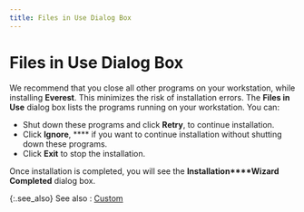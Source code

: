 ```yaml
---
title: Files in Use Dialog Box
---
```


# Files in Use Dialog Box


We recommend that you close all other programs on your workstation,  while installing **Everest**. This  minimizes the risk of installation errors. The **Files 
 in Use** dialog box lists the programs running on your workstation.  You can:

- Shut down these  programs and click **Retry**, to continue  installation.
- Click **Ignore**, **** if you want to continue installation without shutting down these  programs.
- Click **Exit** to stop the installation.



Once installation is completed, you will see the **Installation****Wizard** **Completed**  dialog box.


{:.see_also}
See also
: [Custom]({{site.mb_baseurl}}/installation/during-a-client-installation/custom_client_installation_mailbridge.html)
